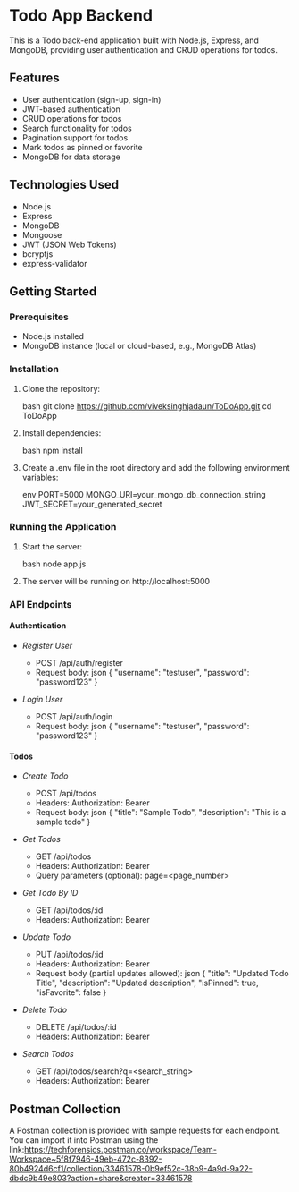 # Todo App Backend

This is a Todo back-end application built with Node.js, Express, and MongoDB, providing user authentication and CRUD operations for todos.

## Features

- User authentication (sign-up, sign-in)
- JWT-based authentication
- CRUD operations for todos
- Search functionality for todos
- Pagination support for todos
- Mark todos as pinned or favorite
- MongoDB for data storage

## Technologies Used

- Node.js
- Express
- MongoDB
- Mongoose
- JWT (JSON Web Tokens)
- bcryptjs
- express-validator

## Getting Started

### Prerequisites

- Node.js installed
- MongoDB instance (local or cloud-based, e.g., MongoDB Atlas)

### Installation

1. Clone the repository:

    bash
    git clone https://github.com/viveksinghjadaun/ToDoApp.git
    cd ToDoApp
    

2. Install dependencies:

    bash
    npm install
    

3. Create a .env file in the root directory and add the following environment variables:

    env
    PORT=5000
    MONGO_URI=your_mongo_db_connection_string
    JWT_SECRET=your_generated_secret
    

### Running the Application

1. Start the server:

    bash
    node app.js
    

2. The server will be running on http://localhost:5000

### API Endpoints

#### Authentication

- *Register User*
  - POST /api/auth/register
  - Request body:
    json
    {
      "username": "testuser",
      "password": "password123"
    }
    

- *Login User*
  - POST /api/auth/login
  - Request body:
    json
    {
      "username": "testuser",
      "password": "password123"
    }
    

#### Todos

- *Create Todo*
  - POST /api/todos
  - Headers: Authorization: Bearer <token>
  - Request body:
    json
    {
      "title": "Sample Todo",
      "description": "This is a sample todo"
    }
    

- *Get Todos*
  - GET /api/todos
  - Headers: Authorization: Bearer <token>
  - Query parameters (optional): page=<page_number>

- *Get Todo By ID*
  - GET /api/todos/:id
  - Headers: Authorization: Bearer <token>

- *Update Todo*
  - PUT /api/todos/:id
  - Headers: Authorization: Bearer <token>
  - Request body (partial updates allowed):
    json
    {
      "title": "Updated Todo Title",
      "description": "Updated description",
      "isPinned": true,
      "isFavorite": false
    }
    

- *Delete Todo*
  - DELETE /api/todos/:id
  - Headers: Authorization: Bearer <token>

- *Search Todos*
  - GET /api/todos/search?q=<search_string>
  - Headers: Authorization: Bearer <token>



## Postman Collection
A Postman collection is provided with sample requests for each endpoint. You can import it into Postman using the link:https://techforensics.postman.co/workspace/Team-Workspace~5f8f7946-49eb-472c-8392-80b4924d6cf1/collection/33461578-0b9ef52c-38b9-4a9d-9a22-dbdc9b49e803?action=share&creator=33461578

